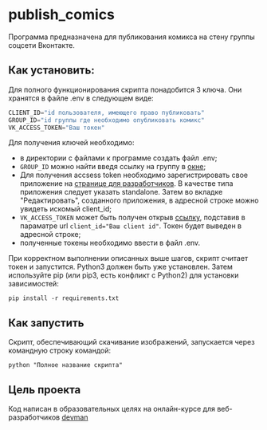 # publish_comics

Программа предназначена для публикования комикса на стену группы соцсети Вконтакте. 

## Как установить:

Для полного функционирования скрипта понадобится 3 ключа. Они хранятся в файле .env в следующем виде:

```python
CLIENT_ID="id пользователя, имеющего право публиковать"
GROUP_ID="id группы где необходимо опубликовать комикс"
VK_ACCESS_TOKEN="Ваш токен"
```

Для получения ключей необходимо:
* в директории с файлами к программе создать файл .env;
* `GROUP_ID` можно найти введя ссылку на группу в [окне](https://regvk.com/id/);
* Для получения accsess token необходимо зарегистрировать свое приложение на [странице для разработчиков](https://vk.com/dev). В качестве типа приложения следует указать standalone. Затем во вкладке "Редактировать", созданного приложения, в адресной строке можно увидеть искомый client_id;
* `VK_ACCESS_TOKEN` может быть получен открыв [ссылку](https://oauth.vk.com/authorize?client_id=1&display=page&scope=photos,groups,wall&response_type=token&v=5.131&state=123456), подставив в параматре url `client_id="Ваш client id"`. Токен будет выведен в адресной строке;
* полученные токены необходимо ввести в файл .env.

При корректном выполнении описанных выше шагов, скрипт считает токен и запустится. Python3 должен быть уже установлен. Затем используйте pip (или pip3, есть конфликт с Python2) для установки зависимостей:

```
pip install -r requirements.txt
```

## Как запустить

Скрипт, обеспечивающий скачивание изображений, запускается через командную строку командой:
```
python "Полное название скрипта"
```

## Цель проекта

Код написан в образовательных целях на онлайн-курсе для веб-разработчиков [devman](https://devman.org/)
